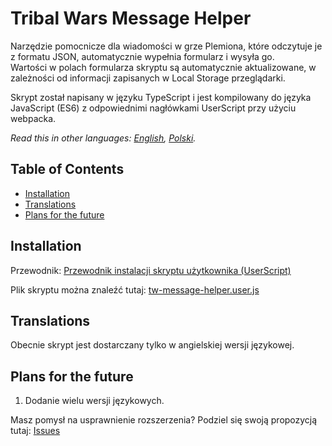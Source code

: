 # Tribal Wars Message Helper

Narzędzie pomocnicze dla wiadomości w grze Plemiona, które odczytuje je z formatu JSON, automatycznie wypełnia formularz i wysyła go.  
Wartości w polach formularza skryptu są automatycznie aktualizowane, w zależności od informacji zapisanych w Local Storage przeglądarki.

Skrypt został napisany w języku TypeScript i jest kompilowany do języka JavaScript (ES6) z odpowiednimi nagłówkami UserScript przy użyciu webpacka.

*Read this in other languages: [English](README.md), [Polski](README.pl.md).*

## Table of Contents

- [Installation](#installation)
- [Translations](#translations)
- [Plans for the future](#plans-for-the-future)

## Installation

Przewodnik: [Przewodnik instalacji skryptu użytkownika (UserScript)](https://github.com/sz3lbi/userscipt-installation-tutorial/blob/main/README.pl.md)

Plik skryptu można znaleźć tutaj: [tw-message-helper.user.js](https://raw.githubusercontent.com/sz3lbi/tw-message-helper/master/userscript/tw-message-helper.user.js)  

## Translations

Obecnie skrypt jest dostarczany tylko w angielskiej wersji językowej.

## Plans for the future

1. Dodanie wielu wersji językowych.

Masz pomysł na usprawnienie rozszerzenia? Podziel się swoją propozycją tutaj: [Issues](https://github.com/sz3lbi/tw-message-helper/issues)
